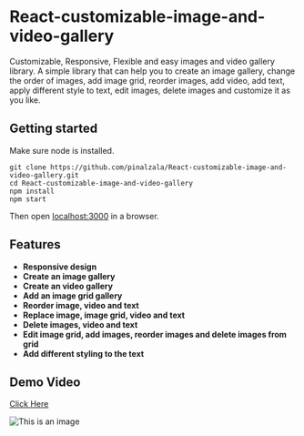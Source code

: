 # React-customizable-image-and-video-gallery
Customizable, Responsive, Flexible and easy images and video gallery library. A simple library that can help you to create an image gallery, change the order of images, add image grid, reorder images, add video, add text, apply different style to text,  edit images, delete images and customize it as you like.




## Getting started

Make sure node is installed.

```
git clone https://github.com/pinalzala/React-customizable-image-and-video-gallery.git
cd React-customizable-image-and-video-gallery
npm install
npm start
```
Then open [localhost:3000](http://localhost:3000/) in a browser.

## Features

 - **Responsive design**
 - **Create an image gallery**
 - **Create an video gallery**
 - **Add an image grid gallery**
 - **Reorder image, video and text**
 - **Replace image, image grid, video and text**
 - **Delete images, video and text**
 - **Edit image grid, add images, reorder images and delete images from grid**
 - **Add different styling to the text**

## Demo Video

[Click Here](https://vginfotec.com/upload/react.gif)


![This is an image](https://vginfotec.com/upload/react_js.png)
